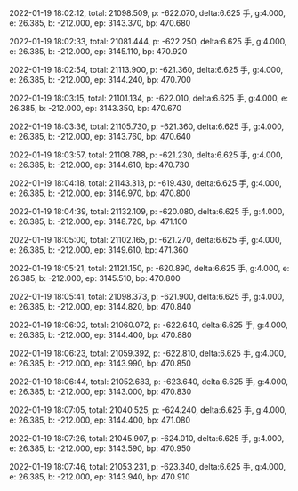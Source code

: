 2022-01-19 18:02:12, total: 21098.509, p: -622.070, delta:6.625 手, g:4.000, e: 26.385, b: -212.000, ep: 3143.370, bp: 470.680

2022-01-19 18:02:33, total: 21081.444, p: -622.250, delta:6.625 手, g:4.000, e: 26.385, b: -212.000, ep: 3145.110, bp: 470.920

2022-01-19 18:02:54, total: 21113.900, p: -621.360, delta:6.625 手, g:4.000, e: 26.385, b: -212.000, ep: 3144.240, bp: 470.700

2022-01-19 18:03:15, total: 21101.134, p: -622.010, delta:6.625 手, g:4.000, e: 26.385, b: -212.000, ep: 3143.350, bp: 470.670

2022-01-19 18:03:36, total: 21105.730, p: -621.360, delta:6.625 手, g:4.000, e: 26.385, b: -212.000, ep: 3143.760, bp: 470.640

2022-01-19 18:03:57, total: 21108.788, p: -621.230, delta:6.625 手, g:4.000, e: 26.385, b: -212.000, ep: 3144.610, bp: 470.730

2022-01-19 18:04:18, total: 21143.313, p: -619.430, delta:6.625 手, g:4.000, e: 26.385, b: -212.000, ep: 3146.970, bp: 470.800

2022-01-19 18:04:39, total: 21132.109, p: -620.080, delta:6.625 手, g:4.000, e: 26.385, b: -212.000, ep: 3148.720, bp: 471.100

2022-01-19 18:05:00, total: 21102.165, p: -621.270, delta:6.625 手, g:4.000, e: 26.385, b: -212.000, ep: 3149.610, bp: 471.360

2022-01-19 18:05:21, total: 21121.150, p: -620.890, delta:6.625 手, g:4.000, e: 26.385, b: -212.000, ep: 3145.510, bp: 470.800

2022-01-19 18:05:41, total: 21098.373, p: -621.900, delta:6.625 手, g:4.000, e: 26.385, b: -212.000, ep: 3144.820, bp: 470.840

2022-01-19 18:06:02, total: 21060.072, p: -622.640, delta:6.625 手, g:4.000, e: 26.385, b: -212.000, ep: 3144.400, bp: 470.880

2022-01-19 18:06:23, total: 21059.392, p: -622.810, delta:6.625 手, g:4.000, e: 26.385, b: -212.000, ep: 3143.990, bp: 470.850

2022-01-19 18:06:44, total: 21052.683, p: -623.640, delta:6.625 手, g:4.000, e: 26.385, b: -212.000, ep: 3143.000, bp: 470.830

2022-01-19 18:07:05, total: 21040.525, p: -624.240, delta:6.625 手, g:4.000, e: 26.385, b: -212.000, ep: 3144.400, bp: 471.080

2022-01-19 18:07:26, total: 21045.907, p: -624.010, delta:6.625 手, g:4.000, e: 26.385, b: -212.000, ep: 3143.590, bp: 470.950

2022-01-19 18:07:46, total: 21053.231, p: -623.340, delta:6.625 手, g:4.000, e: 26.385, b: -212.000, ep: 3143.940, bp: 470.910